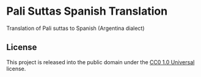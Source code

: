 # Pali Suttas Spanish Translation
Translation of Pali suttas to Spanish (Argentina dialect)

## License
This project is released into the public domain under the [CC0 1.0 Universal](LICENSE) license.
